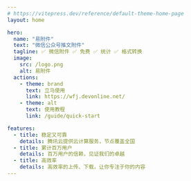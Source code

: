 ```yaml
---
# https://vitepress.dev/reference/default-theme-home-page
layout: home

hero:
  name: "易附件"
  text: "微信公众号推文附件"
  tagline: ✅ 微信附件 ✅ 免费 ✅ 统计 ✅ 格式转换
  image:
    src: /logo.png
    alt: 易附件
  actions:
    - theme: brand
      text: 立马使用
      link: https://wfj.devonline.net/
    - theme: alt
      text: 使用教程
      link: /guide/quick-start

features:
  - title: 稳定又可靠
    details: 腾讯云提供云计算服务，节点覆盖全国
  - title: 累计百万用户
    details: 百万用户的信赖，见证我们的卓越
  - title: 高效率
    details: 高效率的上传、下载，让你专注于你的内容
---
```

